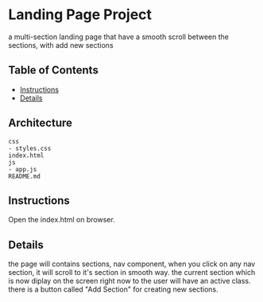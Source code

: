 # Landing Page Project

a multi-section landing page that have a smooth scroll between the sections, with add new sections

## Table of Contents

- [Instructions](#instructions)
- [Details](#details)

## Architecture

    css
    - styles.css
    index.html
    js
    - app.js
    README.md

## Instructions

Open the index.html on browser.

## Details

the page will contains sections, nav component, when you click on any nav section, it will scroll to it's section in smooth way.
the current section which is now diplay on the screen right now to the user will have an active class.
there is a button called "Add Section" for creating new sections.
